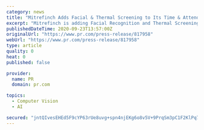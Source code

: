 ```yaml
---
category: news
title: "Mitrefinch Adds Facial & Thermal Screening to Its Time & Attendance Software Solutions"
excerpt: "Mitrefinch is adding Facial Recognition and Thermal Screening along with Proximity Readers and Mobile Clock systems. Contactless Time and Attendance Tracking solutions support healthy environment at workplace and in the field and help prevent the contamination."
publishedDateTime: 2020-09-23T13:57:00Z
originalUrl: "https://www.pr.com/press-release/817958"
webUrl: "https://www.pr.com/press-release/817958"
type: article
quality: 0
heat: 0
published: false

provider:
  name: PR
  domain: pr.com

topics:
  - Computer Vision
  - AI

secured: "jntQIvesEHEd5F9cYP63rUe8uvg+spn4njEKg6o8v5V+9PrqSm3pC1F2KlPq7zJSD1mqAhML7QQwZwTyAaPDaBXcJwH/JyXRCnowpeKXeEODzBf2nsmqGxiaNqyNRGjj294cQDfbgqb5KJw+N//y/oc8S9fmgyPIP0wSGD0wOYgFa2yi8a5Td9M8ZGorjCtK4u4kdOGJmqiHAa/afkpgORkPhXA96xbjq19Sx37HHZy6lL8O2fSHNsXaziSupGA/6RMatwnMuxPfpMKPfpVsHAFUC+YSMlZcKAKI9A4CGfpkFQU+iuL/c8Mn7gk9Nytgu+SjeiVIJljAt+W7ol3MtTaegTWALdt5B2580UtcZvA=;fE0zok81ogYTcPyt+b4uAA=="
---
```


